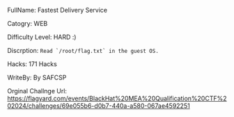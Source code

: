 FullName: Fastest Delivery Service

Catogry: WEB

Difficulty Level:  HARD :)

Discrption: ``` Read `/root/flag.txt` in the guest OS. ```

Hacks: 171  Hacks

WriteBy: By SAFCSP

Orginal Challnge Url: https://flagyard.com/events/BlackHat%20MEA%20Qualification%20CTF%202024/challenges/69e055b6-d0b7-440a-a580-067ae4592251
